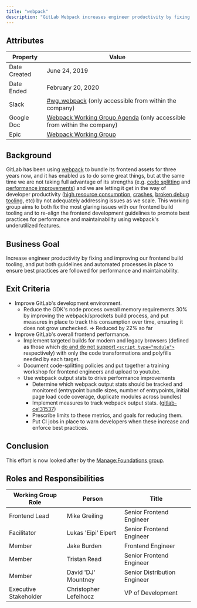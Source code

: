 ```yaml
---
title: "webpack"
description: "GitLab Webpack increases engineer productivity by fixing and improving our frontend build tooling, and put both guidelines and automated processes in place"
---
```


## Attributes

| Property     | Value |
|--------------|-------|
| Date Created | June 24, 2019 |
| Date Ended   | February 20, 2020 |
| Slack        | [#wg_webpack](https://gitlab.slack.com/archives/CKX0P3MHU/p1561408727000200) (only accessible from within the company) |
| Google Doc   | [Webpack Working Group Agenda](https://docs.google.com/document/d/1moJhc9pdJMibRNQERlI7tMN51u_fu1_BicCYPURuy6g/edit#) (only accessible from within the company) |
| Epic         | [Webpack Working Group](https://gitlab.com/groups/gitlab-org/-/epics/1541) |

## Background

GitLab has been using [webpack](https://webpack.js.org) to bundle its frontend assets for three years now, and it has enabled us to do some great things, but at the same time we are not taking full advantage of its strengths (e.g. [code splitting](https://webpack.js.org/guides/code-splitting/) and [performance improvements](https://twitter.com/TheLarkInn/status/1012429019063578624)) and we are letting it get in the way of developer productivity ([high resource consumption](https://gitlab.com/gitlab-org/gitlab-ce/issues/32893), [crashes](https://gitlab.com/gitlab-org/gitlab-development-kit/issues/458), [broken debug tooling](https://gitlab.com/gitlab-org/gitlab-ce/issues/46524), etc) by not adequately addressing issues as we scale. This working group aims to both fix the most glaring issues with our frontend build tooling and to re-align the frontend development guidelines to promote best practices for performance and maintainability using webpack's underutilized features.

## Business Goal

Increase engineer productivity by fixing and improving our frontend build tooling, and put both guidelines and automated processes in place to ensure best practices are followed for performance and maintainability.

## Exit Criteria

- Improve GitLab's development environment.
    - Reduce the GDK's node process overall memory requirements 30% by improving the webpack/sprockets build process, and put measures in place to track this consumption over time, ensuring it does not grow unchecked. => Reduced by 22% so far
- Improve GitLab's overall frontend performance.
    - Implement targeted builds for modern and legacy browsers (defined as those which [do and do not support `<script type="module">`](https://jakearchibald.com/2017/es-modules-in-browsers/#nomodule-for-backwards-compatibility) respectively) with only the code transformations and polyfills needed by each target.
    - Document code-splitting policies and put together a training workshop for frontend engineers and upload to youtube.
    - Use webpack output stats to drive performance improvements
        - Determine which webpack output stats should be tracked and monitored (entrypoint bundle sizes, number of entrypoints, initial page load code coverage, duplicate modules across bundles)
        - Implement measures to track webpack output stats. ([gitlab-ce!31537](https://gitlab.com/gitlab-org/gitlab-ce/merge_requests/31537))
        - Prescribe limits to these metrics, and goals for reducing them.
        - Put CI jobs in place to warn developers when these increase and enforce best practices.

## Conclusion

This effort is now looked after by the [Manage:Foundations group](/direction/manage/foundations/).

## Roles and Responsibilities

| Working Group Role    | Person                | Title                          |
|-----------------------|-----------------------|--------------------------------|
| Frontend Lead         | Mike Greiling         | Senior Frontend Engineer       |
| Facilitator           | Lukas 'Eipi' Eipert   | Senior Frontend Engineer       |
| Member                | Jake Burden           | Frontend Engineer              |
| Member                | Tristan Read          | Senior Frontend Engineer       |
| Member                | David 'DJ' Mountney   | Senior Distribution Engineer   |
| Executive Stakeholder | Christopher Lefelhocz | VP of Development        |
